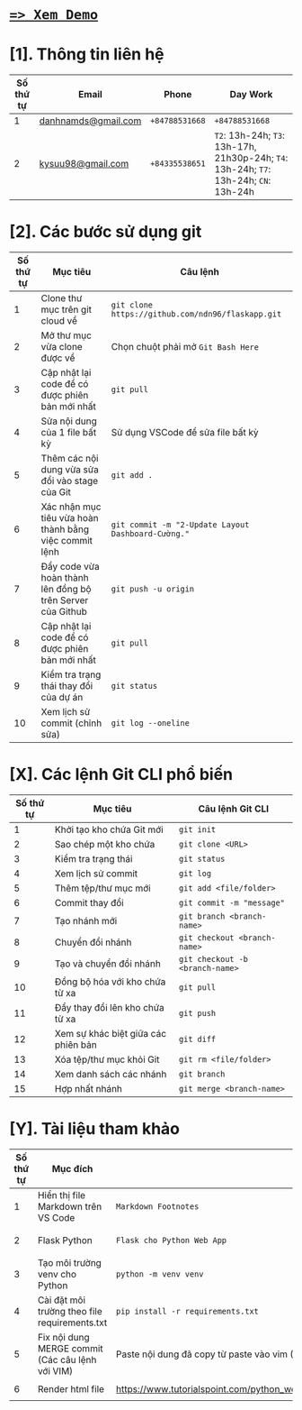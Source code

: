 # [`=> Xem Demo`](https://ndn96.github.io/)

# [1]. Thông tin liên hệ

| Số thứ tự | Email                  | Phone     | Day Work     |
|------------|---------------------------|-----------------------|-----------------------|
| 1          | danhnamds@gmail.com | `+84788531668`            | `+84788531668`            |
| 2          | kysuu98@gmail.com      | `+84335538651`     | `T2`: 13h-24h; `T3`: 13h-17h, 21h30p-24h; `T4`: 13h-24h; `T7`: 13h-24h; `CN`: 13h-24h             |


# [2]. Các bước sử dụng git

| Số thứ tự | Mục tiêu                  | Câu lệnh     |
|------------|---------------------------|-----------------------|
| 1          | Clone thư mục trên git cloud về | `git clone https://github.com/ndn96/flaskapp.git`            |
| 2          | Mở thư mục vừa clone được về      | Chọn chuột phải mở `Git Bash Here`     |
| 3          | Cập nhật lại code để có được phiên bản mới nhất | `git pull`            |
| 4          | Sửa nội dung của 1 file bất kỳ      | Sử dụng VSCode để sửa file bất kỳ     |
| 5          | Thêm các nội dung vừa sửa đổi vào stage của Git      | `git add .`     |
| 6          | Xác nhận mục tiêu vừa hoàn thành bằng việc commit lệnh      | `git commit -m "2-Update Layout Dashboard-Cường."`     |
| 7          | Đẩy code vừa hoàn thành lên đồng bộ trên Server của Github      | `git push -u origin`     |
| 8          | Cập nhật lại code để có được phiên bản mới nhất | `git pull`            |
| 9          | Kiểm tra trạng thái thay đổi của dự án | `git status`            |
| 10          | Xem lịch sử commit (chỉnh sửa) | `git log --oneline`            |

# [X]. Các lệnh Git CLI phổ biến

| Số thứ tự | Mục tiêu                  | Câu lệnh Git CLI     |
|------------|---------------------------|-----------------------|
| 1          | Khởi tạo kho chứa Git mới | `git init`            |
| 2          | Sao chép một kho chứa      | `git clone <URL>`     |
| 3          | Kiểm tra trạng thái       | `git status`          |
| 4          | Xem lịch sử commit        | `git log`             |
| 5          | Thêm tệp/thư mục mới      | `git add <file/folder>`|
| 6          | Commit thay đổi           | `git commit -m "message"` |
| 7          | Tạo nhánh mới             | `git branch <branch-name>` |
| 8          | Chuyển đổi nhánh          | `git checkout <branch-name>` |
| 9          | Tạo và chuyển đổi nhánh   | `git checkout -b <branch-name>` |
| 10         | Đồng bộ hóa với kho chứa từ xa | `git pull`         |
| 11         | Đẩy thay đổi lên kho chứa từ xa | `git push`         |
| 12         | Xem sự khác biệt giữa các phiên bản | `git diff`         |
| 13         | Xóa tệp/thư mục khỏi Git  | `git rm <file/folder>` |
| 14         | Xem danh sách các nhánh    | `git branch`          |
| 15         | Hợp nhất nhánh            | `git merge <branch-name>` |

# [Y]. Tài liệu tham khảo

| Số thứ tự | Mục đích                  | Tên công cụ     | Môi trường     |
|------------|---------------------------|-----------------------|-----------------------|
| 1          | Hiển thị file Markdown trên VS Code | `Markdown Footnotes`            | `VSCode`            |
| 2          | Flask Python | `Flask cho Python Web App`            | [`Go Flask Guide`](https://www.tutorialspoint.com/flask/index.htm)            |
| 3          | Tạo môi trường venv cho Python | `python -m venv venv`            | [`Hướng dẫn`](https://stackoverflow.com/questions/70242667/how-to-create-venv)            |
| 4          | Cài đặt môi trường theo file requirements.txt | `pip install -r requirements.txt`            | [`Hướng dẫn`](https://stackoverflow.com/questions/7225900/how-can-i-install-packages-using-pip-according-to-the-requirements-txt-file-from)            |
| 5          | Fix nội dung MERGE commit (Các câu lệnh với VIM) | Paste nội dung đã copy từ paste vào vim (12-Update readme + requirements.txt-Cường) `:wq`            | [`Hướng dẫn`](https://www.keycdn.com/blog/vim-commands)            |
| 6          | Render html file | https://www.tutorialspoint.com/python_web_development_libraries/python_web_development_libraries_flask_framework.htm            | [`Hướng dẫn`](https://www.tutorialspoint.com/python_web_development_libraries/python_web_development_libraries_flask_framework.htm)            |
